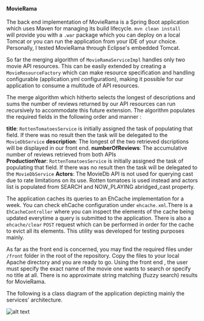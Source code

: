 #### MovieRama

The back end implementation of MovieRama is a Spring Boot application which uses Maven for managing its build lifecycle. `mvn clean install`  
will provide you with a `.war` package which you can deploy on a local Tomcat or you can run the application from your IDE of your choice. 
Personally, I tested MovieRama through Eclipse's embedded Tomcat.

So far the merging algorithm of `MovieRamaServiceImpl` handles only two movie API resources. This can be easily extended by creating a `MovieResourceFactory` which can make resource specification and handling configurable (application.yml configuration), making it possible for our application to consume a multitude of API resources.

The merge algorithm which hitherto selects the longest of descriptions and sums the number of reviews returned by our API resources can run recursively to accommodate this future extension. The algorithm populates the required fields in the following order and manner : 

**title**: `RottenTomatoesService` is initially assigned the task of populating that field. If there was no result then the task will be delegated to the `MovieDbService`
**description**: The longest of the two retrieved dscriptions will be displayed in our front end.
**numberOfReviews**: The accumulative number of reviews retrieved from both APIs  
**ProductionYear**: `RottenTomatoesService` is initially assigned the task of populating that field. If there was no result then the task will be delegated to the `MovieDbService`
**Actors**: The MovieDb API is not used for querying cast due to rate limitations on its use. Rotten tomatoes is used instead and actors list is populated from SEARCH and NOW_PLAYING abridged_cast property.

The application caches its queries to an EhCache implementation for a week. You can check ehCache configuration under `ehcache.xml`.There is a `EhCacheController` where you can inspect the elements of the cache being updated everytime a query is submitted to the application. There is also a `ehcache/clear` `POST` request which can be performed in order for the cache to evict all its elements. This utility was developed for testing purposes mainly.

As far as the front end is concerned, you may find the required files under `/front` folder in the root of the repository.
Copy the files to your local Apache directory and you are ready to go. Using the front end , the user must specify the exact name of the movie one wants to search or specify no title at all. There is no approximate string matching (fuzzy search) results for MovieRama.


The following is a class diagram of the application depicting mainly the services' architecture.

![alt text](https://bytebucket.org/niko_strongioglou/movierama/raw/b29edf9eeb6c561bdd776d2d906a5ea317008bcb/movierama-class-diagram.png?token=f43932d1b87f6931c9e5276c94b7c3e90375aeec)


